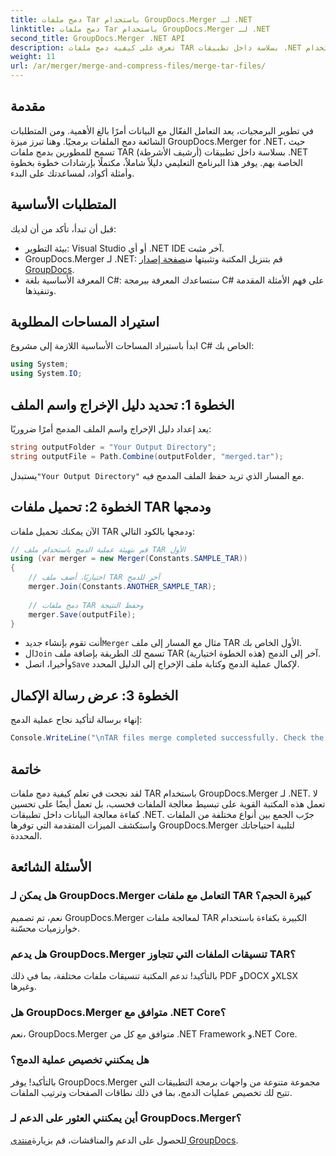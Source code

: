 ```yaml
---
title: دمج ملفات Tar باستخدام GroupDocs.Merger لـ .NET
linktitle: دمج ملفات Tar باستخدام GroupDocs.Merger لـ .NET
second_title: GroupDocs.Merger .NET API
description: تعرف على كيفية دمج ملفات TAR بسلاسة داخل تطبيقات .NET باستخدام GroupDocs.Merger. يوفر هذا البرنامج التعليمي نهجًا شاملاً خطوة بخطوة، مكتملًا بمثال التعليمات البرمجية.
weight: 11
url: /ar/merger/merge-and-compress-files/merge-tar-files/
---
```

## مقدمة

في تطوير البرمجيات، يعد التعامل الفعّال مع البيانات أمرًا بالغ الأهمية. ومن المتطلبات الشائعة دمج الملفات برمجيًا. وهنا تبرز ميزة GroupDocs.Merger for .NET، حيث تسمح للمطورين بدمج ملفات TAR (أرشيف الأشرطة) بسلاسة داخل تطبيقات .NET الخاصة بهم. يوفر هذا البرنامج التعليمي دليلاً شاملاً، مكتملًا بإرشادات خطوة بخطوة وأمثلة أكواد، لمساعدتك على البدء.

## المتطلبات الأساسية

قبل أن تبدأ، تأكد من أن لديك:

- بيئة التطوير: Visual Studio أو أي .NET IDE آخر مثبت.
-  GroupDocs.Merger لـ .NET: قم بتنزيل المكتبة وتثبيتها من[صفحة إصدار GroupDocs](https://releases.groupdocs.com/merger/net/).
- المعرفة الأساسية بلغة C#: ستساعدك المعرفة ببرمجة C# على فهم الأمثلة المقدمة وتنفيذها.

## استيراد المساحات المطلوبة

ابدأ باستيراد المساحات الأساسية اللازمة إلى مشروع C# الخاص بك:

```csharp
using System;
using System.IO;
```

## الخطوة 1: تحديد دليل الإخراج واسم الملف

يعد إعداد دليل الإخراج واسم الملف المدمج أمرًا ضروريًا:

```csharp
string outputFolder = "Your Output Directory";
string outputFile = Path.Combine(outputFolder, "merged.tar");
```

 يستبدل`"Your Output Directory"` مع المسار الذي تريد حفظ الملف المدمج فيه.

## الخطوة 2: تحميل ملفات TAR ودمجها

الآن يمكنك تحميل ملفات TAR ودمجها بالكود التالي:

```csharp
// قم بتهيئة عملية الدمج باستخدام ملف TAR الأول
using (var merger = new Merger(Constants.SAMPLE_TAR))
{
    // اختياريًا، أضف ملف TAR آخر للدمج
    merger.Join(Constants.ANOTHER_SAMPLE_TAR);
    
    // دمج ملفات TAR وحفظ النتيجة
    merger.Save(outputFile);
}
```

-  أنت تقوم بإنشاء جديد`Merger` مثال مع المسار إلى ملف TAR الأول الخاص بك.
-  ال`Join` تسمح لك الطريقة بإضافة ملف TAR آخر إلى الدمج (هذه الخطوة اختيارية).
-  وأخيرا، اتصل`Save` لإكمال عملية الدمج وكتابة ملف الإخراج إلى الدليل المحدد.

## الخطوة 3: عرض رسالة الإكمال

إنهاء برسالة لتأكيد نجاح عملية الدمج:

```csharp
Console.WriteLine("\nTAR files merge completed successfully. Check the output in {0}", outputFolder);
```

## خاتمة

لقد نجحت في تعلم كيفية دمج ملفات TAR باستخدام GroupDocs.Merger لـ .NET. لا تعمل هذه المكتبة القوية على تبسيط معالجة الملفات فحسب، بل تعمل أيضًا على تحسين كفاءة معالجة البيانات داخل تطبيقات .NET. جرّب الجمع بين أنواع مختلفة من الملفات واستكشف الميزات المتقدمة التي توفرها GroupDocs.Merger لتلبية احتياجاتك المحددة.

## الأسئلة الشائعة

### هل يمكن لـ GroupDocs.Merger التعامل مع ملفات TAR كبيرة الحجم؟
نعم، تم تصميم GroupDocs.Merger لمعالجة ملفات TAR الكبيرة بكفاءة باستخدام خوارزميات محسّنة.

### هل يدعم GroupDocs.Merger تنسيقات الملفات التي تتجاوز TAR؟
بالتأكيد! تدعم المكتبة تنسيقات ملفات مختلفة، بما في ذلك PDF وDOCX وXLSX وغيرها.

### هل GroupDocs.Merger متوافق مع .NET Core؟
نعم، GroupDocs.Merger متوافق مع كل من .NET Framework و.NET Core.

### هل يمكنني تخصيص عملية الدمج؟
بالتأكيد! يوفر GroupDocs.Merger مجموعة متنوعة من واجهات برمجة التطبيقات التي تتيح لك تخصيص عمليات الدمج، بما في ذلك نطاقات الصفحات وترتيب الملفات.

### أين يمكنني العثور على الدعم لـ GroupDocs.Merger؟
 للحصول على الدعم والمناقشات، قم بزيارة[منتدى GroupDocs](https://forum.groupdocs.com/c/merger/32).